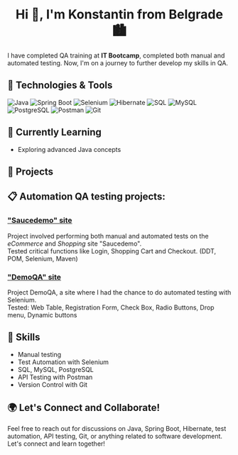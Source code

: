 <h1 align="center">Hi 👋, I'm Konstantin from Belgrade 🏙️</h1>
I have completed QA training at <b>IT Bootcamp</b>, completed both manual and automated testing. Now, I'm on a journey to further develop my skills in QA.

## 🔧 Technologies & Tools

![Java](https://img.shields.io/badge/-Java-007396?style=flat&logo=java&logoColor=white)
![Spring Boot](https://img.shields.io/badge/-Spring%20Boot-6DB33F?style=flat&logo=spring-boot&logoColor=white)
![Selenium](https://img.shields.io/badge/-Selenium-43B02A?style=flat&logo=selenium&logoColor=white)
![Hibernate](https://img.shields.io/badge/-Hibernate-59666C?style=flat&logo=hibernate&logoColor=white)
![SQL](https://img.shields.io/badge/-SQL-4479A1?style=flat&logo=sql&logoColor=white)
![MySQL](https://img.shields.io/badge/-MySQL-4479A1?style=flat&logo=mysql&logoColor=white)
![PostgreSQL](https://img.shields.io/badge/-PostgreSQL-336791?style=flat&logo=postgresql&logoColor=white)
![Postman](https://img.shields.io/badge/-Postman-FF6C37?style=flat&logo=postman&logoColor=white)
![Git](https://img.shields.io/badge/-Git-F05032?style=flat&logo=git&logoColor=white)

## 🌱 Currently Learning

- Exploring advanced Java concepts

## 🚀 Projects


## 📋 Automation QA testing projects:

### ["Saucedemo" site](https://github.com/kostantin-bozovic/FinalProject)
Project involved performing both manual and automated tests on the <i>eCommerce</i> and <i>Shopping</i> site "Saucedemo". <br>Tested critical functions like Login, Shopping Cart and Checkout. (DDT, POM, Selenium, Maven)

### ["DemoQA" site](https://github.com/kostantin-bozovic/DemoQA)
Project DemoQA, a site where I had the chance to do automated testing with Selenium.<br>
Tested: Web Table, Registration Form, Check Box, Radio Buttons, Drop menu, Dynamic buttons

## 💼 Skills

- Manual testing
- Test Automation with Selenium
- SQL, MySQL, PostgreSQL
- API Testing with Postman
- Version Control with Git

## 🌍 Let's Connect and Collaborate!

Feel free to reach out for discussions on Java, Spring Boot, Hibernate, test automation, API testing, Git, or anything related to software development. Let's connect and learn together!
